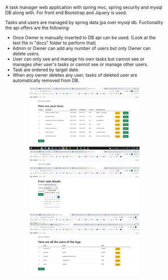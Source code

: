 
A task manager web application with spring mvc, spring security and mysql DB along with. For front end Bootstrap and Jquery is used.

Tasks and users are managed by spring data jpa over mysql db. Fuctionality the api offers are the following:

 - Once Owner is manually inserted to DB api can be used. (Look at the text file in "docs" folder to perform that)
 - Admin or Owner can add  any number of users but only Owner can delete users.
 - User can only see and manage his own tasks but cannot see or manages oher user's tasks or cannot see or manage other users.
 - Task are ordered by target date.
 - When any owner deletes any user, tasks of deleted user are automatically removed from DB.

<p align="center">
  <img src="task-manager-app/docs/How%20does%20it%20look%20like.jpg" width="350" alt="accessibility text">
  <img src="task-manager-app/docs/add%20or%20update%20task.jpg" width="350" alt="accessibility text">
  <img src="task-manager-app/docs/Admins%20page%20for%20user%20management.jpg" width="350" alt="accessibility text">
</p>

